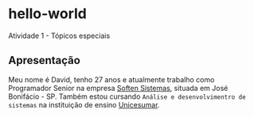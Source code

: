 # hello-world
Atividade 1 - Tópicos especiais

## Apresentação

Meu nome é David, tenho 27 anos e atualmente trabalho como Programador Senior na empresa [Soften Sistemas](https://www.softensistemas.com.br), situada em José Bonifácio - SP. Também estou cursando `Análise e desenvolvimentro de sistemas` na instituição de ensino [Unicesumar](https://www.unicesumar.edu.br/home/).
